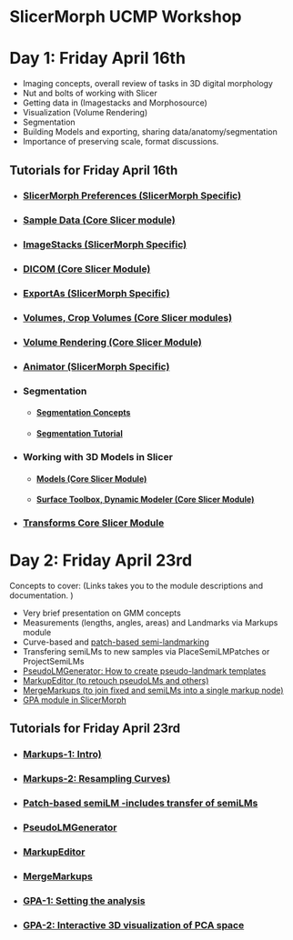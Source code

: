 # SlicerMorph UCMP Workshop

# Day 1: Friday April 16th

* Imaging concepts, overall review of tasks in 3D digital morphology
* Nut and bolts of working with Slicer
* Getting data in (Imagestacks and Morphosource)
* Visualization (Volume Rendering)
* Segmentation
* Building Models and exporting, sharing data/anatomy/segmentation
* Importance of preserving scale, format discussions.

## Tutorials for Friday April 16th

* ### [SlicerMorph Preferences (SlicerMorph Specific)](https://github.com/SlicerMorph/Tutorials/tree/main/MorphPrefs)

* ### [Sample Data (Core Slicer module)](https://github.com/SlicerMorph/Tutorials/tree/main/SampleData)

* ### [ImageStacks (SlicerMorph Specific)](https://github.com/SlicerMorph/Tutorials/tree/main/ImageStacks)

* ### [DICOM (Core Slicer Module)](https://github.com/SlicerMorph/Spr_2021/blob/main/Day_1/DICOM/DICOM.md)

* ### [ExportAs (SlicerMorph Specific)](https://github.com/SlicerMorph/Tutorials/tree/main/ExportAs)

* ### [Volumes, Crop Volumes (Core Slicer modules)](https://github.com/SlicerMorph/Spr_2021/blob/main/Day_1/CropVolume/CropVolume_and_Volumes.md)

* ### [Volume Rendering (Core Slicer Module)](https://github.com/SlicerMorph/Spr_2021/blob/main/Day_2/VolumeRendering/VolumeRendering.md)

* ### [Animator (SlicerMorph Specific)](https://github.com/SlicerMorph/Tutorials/tree/main/Animator)

* ### Segmentation

    * #### [Segmentation Concepts](https://github.com/SlicerMorph/Spr_2021/blob/main/Day_2/Segmentation/Segmentation.md)

    * #### [Segmentation Tutorial](https://github.com/SlicerMorph/Spr_2021/blob/main/Day_2/Segmentation/Segmentation_tutorial.md)

* ### Working with 3D Models in Slicer

    * #### [Models (Core Slicer Module)](https://github.com/SlicerMorph/Spr_2021/blob/main/Day_1/Models/Models.md)

    * #### [Surface Toolbox, Dynamic Modeler (Core Slicer Module)](https://github.com/SlicerMorph/Spr_2021/blob/main/Day_2/Surface_Toolbox/Mesh_edits.md)

* ### [Transforms Core Slicer Module](https://github.com/SlicerMorph/Spr_2021/blob/main/Day_1/Models/Models.md) 

# Day 2: Friday April 23rd
Concepts to cover: (Links takes you to the module descriptions and documentation. )
* Very brief presentation on GMM concepts
* Measurements (lengths, angles, areas) and Landmarks via Markups module
* Curve-based and [patch-based semi-landmarking](https://github.com/SlicerMorph/SlicerMorph/tree/master/Docs/CreateSemiLMPatches)
* Transfering semiLMs to new samples via PlaceSemiLMPatches or ProjectSemiLMs
* [PseudoLMGenerator: How to create pseudo-landmark templates](https://github.com/SlicerMorph/SlicerMorph/tree/master/Docs/PseudoLMGenerator)
* [MarkupEditor (to retouch pseudoLMs and others)](https://github.com/SlicerMorph/SlicerMorph/tree/master/Docs/MarkupEditor)
* [MergeMarkups (to join fixed and semiLMs into a single markup node)](https://github.com/SlicerMorph/SlicerMorph/tree/master/Docs/MergeMarkups)
* [GPA module in SlicerMorph](https://github.com/SlicerMorph/SlicerMorph/tree/master/Docs/GPA)

## Tutorials for Friday April 23rd

* ### [Markups-1: Intro)](https://github.com/SlicerMorph/Tutorials/tree/main/Markups_1)
* ### [Markups-2: Resampling Curves)](https://github.com/SlicerMorph/Tutorials/tree/main/Markups_2)
* ### [Patch-based semiLM -includes transfer of semiLMs](https://github.com/SlicerMorph/Tutorials/tree/main/CreateSemiLMPatches)
* ### [PseudoLMGenerator](https://github.com/SlicerMorph/Tutorials/tree/main/PseudoLMGenerator)
* ### [MarkupEditor](https://github.com/SlicerMorph/Tutorials/tree/main/MarkupsEditor)
* ### [MergeMarkups](https://github.com/SlicerMorph/Tutorials/tree/main/MergeMarkups)
* ### [GPA-1: Setting the analysis](https://github.com/SlicerMorph/Tutorials/tree/main/GPA_1)
* ### [GPA-2: Interactive 3D visualization of PCA space](https://github.com/SlicerMorph/Tutorials/tree/main/GPA_2)




